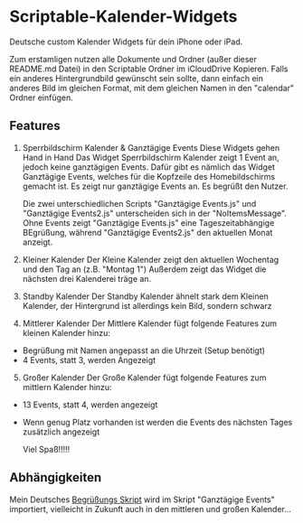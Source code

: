 # Scriptable-Kalender-Widgets

  Deutsche custom Kalender Widgets für dein iPhone oder iPad.
  
  Zum erstamligen nutzen alle Dokumente und Ordner (außer dieser README.md Datei) in den Scriptable Ordner im iCloudDrive Kopieren.
  Falls ein anderes Hintergrundbild gewünscht sein sollte, dann einfach ein anderes Bild im gleichen Format, mit dem gleichen Namen in den "calendar" Ordner einfügen.
  
## Features

1. Sperrbildschirm Kalender & Ganztägige Events
  Diese Widgets gehen Hand in Hand
  Das Widget Sperrbildschirm Kalender zeigt 1 Event an, jedoch keine ganztägigen Events.
  Dafür gibt es nämlich das Widget Ganztägige Events, welches für die Kopfzeile des Homebildschirms gemacht ist.
  Es zeigt nur ganztägige Events an. Es begrüßt den Nutzer.

    Die zwei unterschiedlichen Scripts "Ganztägige Events.js" und "Ganztägige Events2.js" unterscheiden sich in der "NoItemsMessage".
  Ohne Events zeigt "Ganztägige Events.js" eine Tageszeitabhängige BEgrüßung, während "Ganztägige Events2.js" den aktuellen Monat anzeigt.

3. Kleiner Kalender
  Der Kleine Kalender zeigt den aktuellen Wochentag und den Tag an (z.B. "Montag 1")
  Außerdem zeigt das Widget die nächsten drei Kalenderei träge an.

4. Standby Kalender
  Der Standby Kalender ähnelt stark dem Kleinen Kalender, der Hintergrund ist allerdings kein Bild, sondern schwarz

5. Mittlerer Kalender
  Der Mittlere Kalender fügt folgende Features zum kleinen Kalender hinzu:

- Begrüßung mit Namen angepasst an die Uhrzeit (Setup benötigt)
- 4 Events, statt 3, werden Angezeigt

5. Großer Kalender
  Der Große Kalender fügt folgende Features zum mittlern Kalender hinzu:

- 13 Events, statt 4, werden angezeigt
- Wenn genug Platz vorhanden ist werden die Events des nächsten Tages zusätzlich angezeigt

  Viel Spaß!!!!!

## Abhängigkeiten

  Mein Deutsches [Begrüßungs Skript](https://github.com/keimschleuder/Scriptable_Begruessung_Deutsch) wird im Skript "Ganztägige Events" importiert, vielleicht in Zukunft auch in den mittleren und großen Kalender...  
